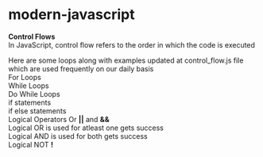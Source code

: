 # modern-javascript

**Control Flows**<br>
In JavaScript, control flow refers to the order in which the code is executed<br>

Here are some loops along with examples updated at control_flow.js file which are used frequently on our daily basis<br>
For Loops<br>
While Loops<br>
Do While Loops<br>
if statements<br>
if else statements<br>
Logical Operators Or **||** and **&&**<br>
Logical OR is used for atleast one gets success<br>
Logical AND is used for both gets success<br>
Logical NOT **!**
